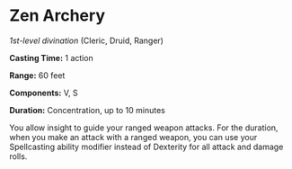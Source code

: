 # Zen Archery
*1st-level divination* (Cleric, Druid, Ranger)

**Casting Time:** 1 action

**Range:** 60 feet

**Components:** V, S

**Duration:** Concentration, up to 10 minutes

You allow insight to guide your ranged weapon attacks. For the duration, when you make an attack with a ranged weapon, you can use your Spellcasting ability modifier instead of Dexterity for all attack and damage rolls.
